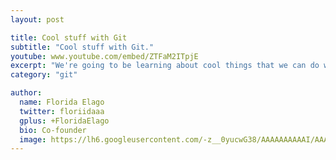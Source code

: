 ```yaml
---
layout: post

title: Cool stuff with Git
subtitle: "Cool stuff with Git."
youtube: www.youtube.com/embed/ZTFaM2ITpjE
excerpt: "We're going to be learning about cool things that we can do with Git and Github"
category: "git"

author:
  name: Florida Elago
  twitter: floriidaaa
  gplus: +FloridaElago
  bio: Co-founder
  image: https://lh6.googleusercontent.com/-z__0yucwG38/AAAAAAAAAAI/AAAAAAAAJ_A/qDY5dtCZ4zo/s120-c/photo.jpg
---
```


<script async class="speakerdeck-embed" data-id="02e036909a5e01312ce96e104d561c21" data-ratio="1.77777777777778" src="//speakerdeck.com/assets/embed.js"></script>